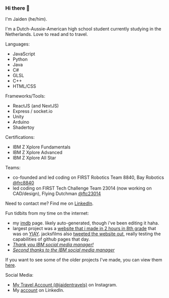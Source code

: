 ### Hi there 👋

I'm Jaiden (he/him). 

I'm a Dutch-Aussie-American high school student currently studying in the Netherlands. Love to read and to travel.

Languages:
- JavaScript
- Python
- Java
- C#
- GLSL
- C++
- HTML/CSS

Frameworks/Tools:
- ReactJS (and NextJS)
- Express / socket.io
- Unity
- Arduino
- Shadertoy

Certifications:
- IBM Z Xplore Fundamentals
- IBM Z Xplore Advanced
- IBM Z Xplore All Star

Teams:
- co-founded and led coding on FIRST Robotics Team 8840, Bay Robotics [@frc8840](https://github.com/frc8840)
- led coding on FIRST Tech Challenge Team 23014 (now working on CAD/design), Flying Dutchman [@ftc23014](https://github.com/ftc23014)

Need to contact me? Find me on [LinkedIn](https://www.linkedin.com/in/jaidengrimminck/).
  
Fun tidbits from my time on the internet:
- my [imdb](https://www.imdb.com/name/nm2689253) page. likely auto-generated, though i've been editing it haha.
- largest project was a [website that i made in 2 hours in 8th grade](https://github.com/jaideng1/beep-beep) that was on [YIAY](https://www.youtube.com/watch?v=54o_roaxjkg&t=416s). jacksfilms also [tweeted the website out](https://x.com/jacksfilms/status/1396221625356279811), really testing the capabilities of github pages that day.
- [*Thank you IBM social media manager!*](https://www.linkedin.com/feed/update/urn:li:ugcPost:7052117541913067520?commentUrn=urn%3Ali%3Acomment%3A%28ugcPost%3A7052117541913067520%2C7052120998237650946%29&dashCommentUrn=urn%3Ali%3Afsd_comment%3A%287052120998237650946%2Curn%3Ali%3AugcPost%3A7052117541913067520%29)
- [*Second thanks to the IBM social media manager*](https://www.linkedin.com/feed/update/urn:li:ugcPost:7174827147012755456?commentUrn=urn%3Ali%3Acomment%3A%28ugcPost%3A7174827147012755456%2C7174838661727887362%29&dashCommentUrn=urn%3Ali%3Afsd_comment%3A%287174838661727887362%2Curn%3Ali%3AugcPost%3A7174827147012755456%29)

If you want to see some of the older projects I've made, you can view them [here](https://github.com/jaideng1).

Social Media:
- [My Travel Account (@jaidentravels)](https://www.instagram.com/jaidentravels/) on Instagram.
- My [account](https://www.linkedin.com/in/jaidengrimminck/) on LinkedIn.

